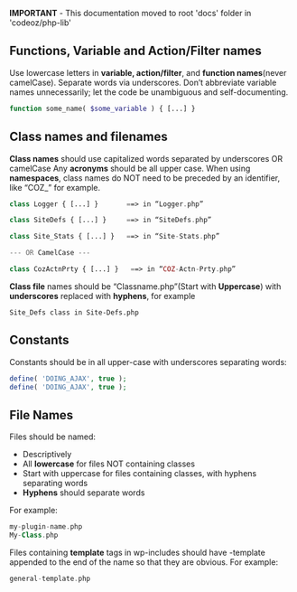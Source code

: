 
**IMPORTANT** - This documentation moved to root 'docs' folder in 'codeoz/php-lib'

## Functions, Variable and Action/Filter names
Use lowercase letters in **variable, action/filter**, and **function names**(never camelCase). Separate words via underscores. Don’t abbreviate variable names unnecessarily; let the code be unambiguous and self-documenting.
```php
function some_name( $some_variable ) { [...] }
```

## Class names and filenames
**Class names** should use capitalized words separated by underscores OR camelCase
Any **acronyms** should be all upper case.
When using **namespaces**, class names do NOT need to be preceded by an identifier, like “COZ_” for example.
```php
class Logger { [...] }       ==> in “Logger.php”

class SiteDefs { [...] }     ==> in “SiteDefs.php”

class Site_Stats { [...] }   ==> in “Site-Stats.php”

--- OR CamelCase ---

class CozActnPrty { [...] }   ==> in “COZ-Actn-Prty.php”
```

**Class file** names should be “Classname.php”(Start with **Uppercase**) with **underscores** replaced with **hyphens**, for example
```
Site_Defs class in Site-Defs.php
```

## Constants
Constants should be in all upper-case with underscores separating words:
```php
define( 'DOING_AJAX', true );
define( 'DOING_AJAX', true );
```

## File Names

Files should be named:
- Descriptively
- All **lowercase** for files NOT containing classes
- Start with uppercase for files containing classes, with hyphens separating words
- **Hyphens** should separate words

For example:
```php
my-plugin-name.php
My-Class.php
```

Files containing **template** tags in wp-includes should have -template appended to the end of the name so that they are obvious. For example:
```php 
general-template.php
```

